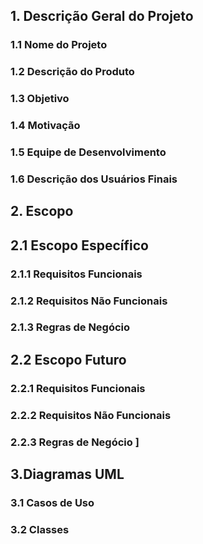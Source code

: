 ## 1. Descrição Geral do Projeto

### 1.1 Nome do Projeto

### 1.2 Descrição do Produto

### 1.3 Objetivo

### 1.4 Motivação 

### 1.5 Equipe de Desenvolvimento

### 1.6 Descrição dos Usuários Finais

## 2. Escopo

## 2.1 Escopo Específico

### 2.1.1 Requisitos Funcionais 

### 2.1.2 Requisitos Não Funcionais 

### 2.1.3 Regras de Negócio

## 2.2 Escopo Futuro

### 2.2.1 Requisitos Funcionais

### 2.2.2 Requisitos Não Funcionais 

### 2.2.3 Regras de Negócio ]

## 3.Diagramas UML

### 3.1 Casos de Uso

### 3.2 Classes 
